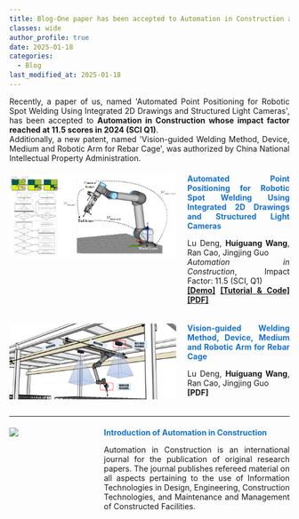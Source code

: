 ```yaml
---
title: Blog-One paper has been accepted to Automation in Construction and a patent is authorized by CNIPA
classes: wide
author_profile: true
date: 2025-01-18
categories: 
  - Blog
last_modified_at: 2025-01-18
---
```


<div style="text-align: justify;">
  <p>Recently, a paper of us, named 'Automated Point Positioning for Robotic Spot Welding Using Integrated 2D Drawings and Structured Light Cameras', has been accepted to <strong>Automation in Construction whose impact factor reached at 11.5 scores in 2024 (SCI Q1)</strong>.<br>
  Additionally, a new patent, named 'Vision-guided Welding Method, Device, Medium and Robotic Arm for Rebar Cage', was authorized by China National Intellectual Property Administration.
  </p>
</div>


<div style="display: flex; align-items: flex-start; margin-top: 20px; margin-bottom: 20px;">
  <img src="/web_resources/publication/picture/第二篇文章.png" style="flex-shrink: 0; width: 300px; margin-right: 20px;"/>
  <div style="text-align: justify;">
    <span style="color:#1772d0; display: block; margin-bottom: 10px;">
      <b>Automated Point Positioning for Robotic Spot Welding Using Integrated 2D Drawings and Structured Light Cameras</b>
    </span>
    <p>
      Lu Deng, <strong>Huiguang Wang</strong>, Ran Cao, Jingjing Guo<br>
      <i>Automation in Construction</i>, Impact Factor: 11.5 (SCI, Q1)
      <br/>        
      <a href="https://youtu.be/-3JwZIYJyXY?si=GirI83uAahH1MXck"><b>[Demo]</b></a>
      <a href="https://huiguangwang.top/tutorial/FPM-Tutorial/"><b>[Tutorial & Code]</b></a>
      <a href="https://1drv.ms/b/c/665d3e10d9989786/EYU2XNZRcYxPjVxXO2Oa9t4BOPft-fwTeQuEkF2YgXdeTQ?e=8RtEEv"><b>[PDF]</b></a>
    </p>
  </div>
</div>

<div style="display: flex; align-items: flex-start; margin-top: 20px; margin-bottom: 20px;">
  <img src="/web_resources/publication/picture/钢筋笼焊接专利.png" style="flex-shrink: 0; width: 300px; margin-right: 20px;"/>
  <div style="text-align: justify;">
    <span style="color:#1772d0; display: block; margin-bottom: 10px;">
      <b>Vision-guided Welding Method, Device, Medium and Robotic Arm for Rebar Cage</b>
    </span>
    <p>Lu Deng, <strong>Huiguang Wang</strong>, Ran Cao, Jingjing Guo
    <br>
      <b>[PDF]</b>
    </p>
  </div>
</div>

<hr>
<div style="display: flex; align-items: flex-start; margin-top: 20px; margin-bottom: 20px;">
  <img src="/web_resources\post\AIC.jpg" style="flex-shrink: 0; width: 150px; margin-right: 20px;"/>
  <div style="text-align: justify;">
    <span style="color:#1772d0; display: block; margin-bottom: 10px;">
      <b>Introduction of Automation in Construction</b>
    </span>
    <p>
      Automation in Construction is an international journal for the publication of original research papers. The journal publishes refereed material on all aspects pertaining to the use of Information Technologies in Design, Engineering, Construction Technologies, and Maintenance and Management of Constructed Facilities.
    </p>
  </div>
</div>